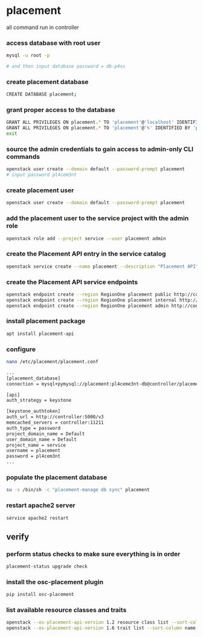 # placement
all command run in controller

### access database with **root** user
```bash
mysql -u root -p

# and then input database password = db-p4ss
```

### create **placement** database
```bash
CREATE DATABASE placement;
```

### grant proper access to the database
```bash
GRANT ALL PRIVILEGES ON placement.* TO 'placement'@'localhost' IDENTIFIED BY 'pl4cem3nt-db';
GRANT ALL PRIVILEGES ON placement.* TO 'placement'@'%' IDENTIFIED BY 'pl4cem3nt-db';
exit
```

### source the admin credentials to gain access to admin-only CLI commands
```bash
openstack user create --domain default --password-prompt placement
# input password pl4cem3nt
```

### create **placement** user
```bash
openstack user create --domain default --password-prompt placement
```

### add the **placement** user to the **service** project with the **admin** role
```bash
openstack role add --project service --user placement admin
```

### create the Placement API entry in the service catalog
```bash
openstack service create --name placement --description "Placement API" placement
```

### create the Placement API service endpoints
```bash
openstack endpoint create --region RegionOne placement public http://controller:8778
openstack endpoint create --region RegionOne placement internal http://controller:8778
openstack endpoint create --region RegionOne placement admin http://controller:8778
```

### install **placement** package
```bash
apt install placement-api
```

### configure
```bash
nano /etc/placement/placement.conf

...
[placement_database]
connection = mysql+pymysql://placement:pl4ceme3nt-db@controller/placement

[api]
auth_strategy = keystone

[keystone_authtoken]
auth_url = http://controller:5000/v3
memcached_servers = controller:11211
auth_type = password
project_domain_name = Default
user_domain_name = Default
project_name = service
username = placement
password = pl4cem3nt
...
```

### populate the placement database
```bash
su -s /bin/sh -c "placement-manage db sync" placement
```

### restart apache2 server
```bash
service apache2 restart
```

## verify
### perform status checks to make sure everything is in order
```bash
placement-status upgrade check
```

### install the osc-placement plugin
```bash
pip install osc-placement
```

### list available resource classes and traits
```bash
openstack --os-placement-api-version 1.2 resource class list --sort-column name
openstack --os-placement-api-version 1.6 trait list --sort-column name
```
